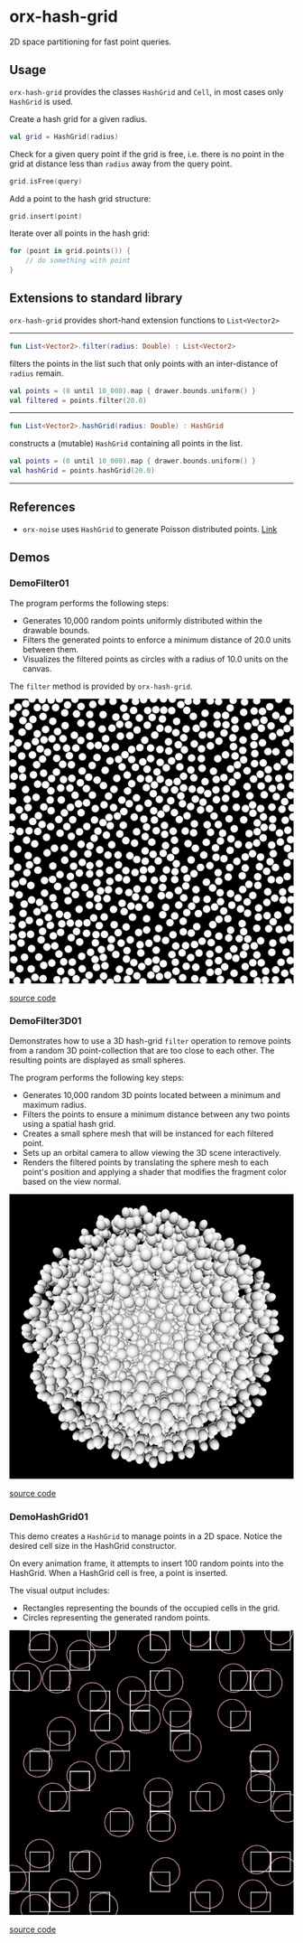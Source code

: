 # orx-hash-grid

2D space partitioning for fast point queries.

## Usage

`orx-hash-grid` provides the classes `HashGrid` and `Cell`, in most cases only `HashGrid` is used.

Create a hash grid for a given radius. 
```kotlin
val grid = HashGrid(radius)
```

Check for a given query point if the grid is free, i.e. there is no point in the grid at distance less than `radius` away from the
query point.

```kotlin
grid.isFree(query)
```

Add a point to the hash grid structure: 
```kotlin
grid.insert(point)
```

Iterate over all points in the hash grid:
```kotlin 
for (point in grid.points()) {
    // do something with point
}
```

## Extensions to standard library

`orx-hash-grid` provides short-hand extension functions to `List<Vector2>`

<hr>

```kotlin
fun List<Vector2>.filter(radius: Double) : List<Vector2>
 ``` 

filters the points in the list such that only points with an inter-distance of `radius` remain.

```kotlin
val points = (0 until 10_000).map { drawer.bounds.uniform() }
val filtered = points.filter(20.0)
```

<hr>

```kotlin 
fun List<Vector2>.hashGrid(radius: Double) : HashGrid
```
constructs a (mutable) `HashGrid` containing all points in the list.

```kotlin
val points = (0 until 10_000).map { drawer.bounds.uniform() }
val hashGrid = points.hashGrid(20.0)
```

<hr>

## References

 * `orx-noise` uses `HashGrid` to generate Poisson distributed points. [Link](https://github.com/openrndr/orx/blob/master/orx-noise/src/commonMain/kotlin/PoissonDisk.kt)

<!-- __demos__ -->
## Demos
### DemoFilter01


The program performs the following steps:
- Generates 10,000 random points uniformly distributed within the drawable bounds.
- Filters the generated points to enforce a minimum distance of 20.0 units between them.
- Visualizes the filtered points as circles with a radius of 10.0 units on the canvas.

The `filter` method is provided by `orx-hash-grid`.

![DemoFilter01Kt](https://raw.githubusercontent.com/openrndr/orx/media/orx-hash-grid/images/DemoFilter01Kt.png)

[source code](src/jvmDemo/kotlin/DemoFilter01.kt)

### DemoFilter3D01

Demonstrates how to use a 3D hash-grid `filter` operation to remove points from a random 3D point-collection
that are too close to each other. The resulting points are displayed as small spheres.

The program performs the following key steps:
- Generates 10,000 random 3D points located between a minimum and maximum radius.
- Filters the points to ensure a minimum distance between any two points using a spatial hash grid.
- Creates a small sphere mesh that will be instanced for each filtered point.
- Sets up an orbital camera to allow viewing the 3D scene interactively.
- Renders the filtered points by translating the sphere mesh to each point's position and applying a shader that modifies the fragment color based on the view normal.

![DemoFilter3D01Kt](https://raw.githubusercontent.com/openrndr/orx/media/orx-hash-grid/images/DemoFilter3D01Kt.png)

[source code](src/jvmDemo/kotlin/DemoFilter3D01.kt)

### DemoHashGrid01

This demo creates a `HashGrid` to manage points in a 2D space.
Notice the desired cell size in the HashGrid constructor.

On every animation frame, it attempts to insert 100 random points into the HashGrid.
When a HashGrid cell is free, a point is inserted.

The visual output includes:
- Rectangles representing the bounds of the occupied cells in the grid.
- Circles representing the generated random points.

![DemoHashGrid01Kt](https://raw.githubusercontent.com/openrndr/orx/media/orx-hash-grid/images/DemoHashGrid01Kt.png)

[source code](src/jvmDemo/kotlin/DemoHashGrid01.kt)
